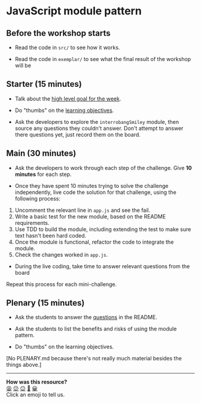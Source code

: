 # JavaScript module pattern

## Before the workshop starts

* Read the code in `src/` to see how it works.

* Read the code in `exemplar/` to see what the final result of the workshop will be

## Starter (15 minutes)

* Talk about the [high level goal for the week](README.md#high-level-goal-for-the-week).

* Do "thumbs" on the [learning objectives](README.md#learning-objectives).

* Ask the developers to explore the `interrobangSmiley` module, then source any questions they couldn't answer. Don't attempt to answer there questions yet, just record them on the board.

## Main (30 minutes)

* Ask the developers to work through each step of the challenge. Give **10 minutes** for each step.

* Once they have spent 10 minutes trying to solve the challenge independently, live code the solution for that challenge, using the following process:

1. Uncomment the relevant line in `app.js` and see the fail.
2. Write a basic test for the new module, based on the README requirements.
3. Use TDD to build the module, including extending the test to make sure text hasn't been hard coded.
4. Once the module is functional, refactor the code to integrate the module.
5. Check the changes worked in `app.js`.

* During the live coding, take time to answer relevant questions from the board

Repeat this process for each mini-challenge.

## Plenary (15 minutes)

* Ask the students to answer the [questions](README.md#questions) in the README.

* Ask the students to list the benefits and risks of using the module pattern.

* Do "thumbs" on the learning objectives.

[No PLENARY.md because there's not really much material besides the things above.]

<!-- BEGIN GENERATED SECTION DO NOT EDIT -->

---

**How was this resource?**  
[😫](https://airtable.com/shrUJ3t7KLMqVRFKR?prefill_Repository=skills-workshops&prefill_File=week-7/module-pattern-2/INSTRUCTIONS.md&prefill_Sentiment=😫) [😕](https://airtable.com/shrUJ3t7KLMqVRFKR?prefill_Repository=skills-workshops&prefill_File=week-7/module-pattern-2/INSTRUCTIONS.md&prefill_Sentiment=😕) [😐](https://airtable.com/shrUJ3t7KLMqVRFKR?prefill_Repository=skills-workshops&prefill_File=week-7/module-pattern-2/INSTRUCTIONS.md&prefill_Sentiment=😐) [🙂](https://airtable.com/shrUJ3t7KLMqVRFKR?prefill_Repository=skills-workshops&prefill_File=week-7/module-pattern-2/INSTRUCTIONS.md&prefill_Sentiment=🙂) [😀](https://airtable.com/shrUJ3t7KLMqVRFKR?prefill_Repository=skills-workshops&prefill_File=week-7/module-pattern-2/INSTRUCTIONS.md&prefill_Sentiment=😀)  
Click an emoji to tell us.

<!-- END GENERATED SECTION DO NOT EDIT -->
